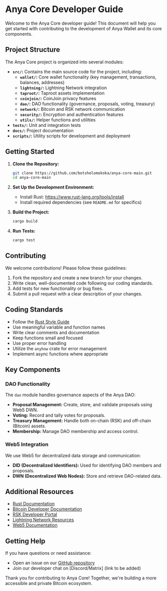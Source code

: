 # Anya Core Developer Guide

Welcome to the Anya Core developer guide! This document will help you get started with contributing to the development of Anya Wallet and its core components.

## Project Structure

The Anya Core project is organized into several modules:

* **`src/`:** Contains the main source code for the project, including:
  * **`wallet/`:**    Core wallet functionality (key management, transactions, balances, addresses)
  * **`lightning/`:** Lightning Network integration
  * **`taproot/`:**   Taproot assets implementation
  * **`coinjoin/`:**  CoinJoin privacy features
  * **`dao/`:**       DAO functionality (governance, proposals, voting, treasury)
  * **`network/`:**   Bitcoin and RSK network communication
  * **`security/`:**  Encryption and authentication features
  * **`utils/`:**     Helper functions and utilities
* **`tests/`:**       Unit and integration tests
* **`docs/`:**        Project documentation
* **`scripts/`:**     Utility scripts for development and deployment

## Getting Started

1. **Clone the Repository:**
   ```bash
   git clone https://github.com/botshelomokoka/anya-core-main.git
   cd anya-core-main
   ```

2. **Set Up the Development Environment:**
   * Install Rust: https://www.rust-lang.org/tools/install
   * Install required dependencies (see `README.md` for specifics)

3. **Build the Project:**
   ```bash
   cargo build
   ```

4. **Run Tests:**
   ```bash
   cargo test
   ```

## Contributing

We welcome contributions! Please follow these guidelines:

1. Fork the repository and create a new branch for your changes.
2. Write clean, well-documented code following our coding standards.
3. Add tests for new functionality or bug fixes.
4. Submit a pull request with a clear description of your changes.

## Coding Standards

* Follow the [Rust Style Guide](https://rust-lang.github.io/api-guidelines/)
* Use meaningful variable and function names
* Write clear comments and documentation
* Keep functions small and focused
* Use proper error handling
* Utilize the `anyhow` crate for error management
* Implement async functions where appropriate

## Key Components

### DAO Functionality

The `dao` module handles governance aspects of the Anya DAO:

* **Proposal Management:** Create, store, and validate proposals using Web5 DWN.
* **Voting:** Record and tally votes for proposals.
* **Treasury Management:** Handle both on-chain (RSK) and off-chain (Bitcoin) assets.
* **Membership:** Manage DAO membership and access control.

### Web5 Integration

We use Web5 for decentralized data storage and communication:

* **DID (Decentralized Identifiers):** Used for identifying DAO members and proposals.
* **DWN (Decentralized Web Nodes):** Store and retrieve DAO-related data.

## Additional Resources

* [Rust Documentation](https://doc.rust-lang.org/book/)
* [Bitcoin Developer Documentation](https://developer.bitcoin.org/)
* [RSK Developer Portal](https://developers.rsk.co/)
* [Lightning Network Resources](https://lightning.network/resources/)
* [Web5 Documentation](https://developer.tbd.website/docs/web5/)

## Getting Help

If you have questions or need assistance:

* Open an issue on our [GitHub repository](https://github.com/botshelomokoka/anya-core-main/issues)
* Join our developer chat on [Discord/Matrix] (link to be added)

Thank you for contributing to Anya Core! Together, we're building a more accessible and private Bitcoin ecosystem.
